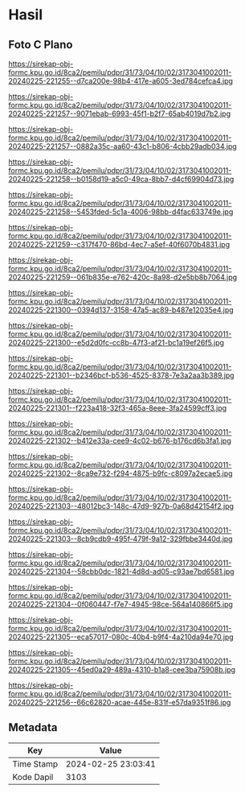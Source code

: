 # Hasil

## Foto C Plano

https://sirekap-obj-formc.kpu.go.id/8ca2/pemilu/pdpr/31/73/04/10/02/3173041002011-20240225-221255--d7ca200e-98b4-417e-a605-3ed784cefca4.jpg

https://sirekap-obj-formc.kpu.go.id/8ca2/pemilu/pdpr/31/73/04/10/02/3173041002011-20240225-221257--9071ebab-6993-45f1-b2f7-65ab4019d7b2.jpg

https://sirekap-obj-formc.kpu.go.id/8ca2/pemilu/pdpr/31/73/04/10/02/3173041002011-20240225-221257--0882a35c-aa60-43c1-b806-4cbb29adb034.jpg

https://sirekap-obj-formc.kpu.go.id/8ca2/pemilu/pdpr/31/73/04/10/02/3173041002011-20240225-221258--b0158d19-a5c0-49ca-8bb7-d4cf69904d73.jpg

https://sirekap-obj-formc.kpu.go.id/8ca2/pemilu/pdpr/31/73/04/10/02/3173041002011-20240225-221258--5453fded-5c1a-4006-98bb-d4fac633749e.jpg

https://sirekap-obj-formc.kpu.go.id/8ca2/pemilu/pdpr/31/73/04/10/02/3173041002011-20240225-221259--c317f470-86bd-4ec7-a5ef-40f6070b4831.jpg

https://sirekap-obj-formc.kpu.go.id/8ca2/pemilu/pdpr/31/73/04/10/02/3173041002011-20240225-221259--061b835e-e762-420c-8a98-d2e5bb8b7064.jpg

https://sirekap-obj-formc.kpu.go.id/8ca2/pemilu/pdpr/31/73/04/10/02/3173041002011-20240225-221300--0394d137-3158-47a5-ac89-b487e12035e4.jpg

https://sirekap-obj-formc.kpu.go.id/8ca2/pemilu/pdpr/31/73/04/10/02/3173041002011-20240225-221300--e5d2d0fc-cc8b-47f3-af21-bc1a19ef26f5.jpg

https://sirekap-obj-formc.kpu.go.id/8ca2/pemilu/pdpr/31/73/04/10/02/3173041002011-20240225-221301--b2346bcf-b536-4525-8378-7e3a2aa3b389.jpg

https://sirekap-obj-formc.kpu.go.id/8ca2/pemilu/pdpr/31/73/04/10/02/3173041002011-20240225-221301--f223a418-32f3-465a-8eee-3fa24599cff3.jpg

https://sirekap-obj-formc.kpu.go.id/8ca2/pemilu/pdpr/31/73/04/10/02/3173041002011-20240225-221302--b412e33a-cee9-4c02-b676-b176cd6b3fa1.jpg

https://sirekap-obj-formc.kpu.go.id/8ca2/pemilu/pdpr/31/73/04/10/02/3173041002011-20240225-221302--8ca9e732-f294-4875-b9fc-c8097a2ecae5.jpg

https://sirekap-obj-formc.kpu.go.id/8ca2/pemilu/pdpr/31/73/04/10/02/3173041002011-20240225-221303--48012bc3-148c-47d9-927b-0a68d42154f2.jpg

https://sirekap-obj-formc.kpu.go.id/8ca2/pemilu/pdpr/31/73/04/10/02/3173041002011-20240225-221303--8cb9cdb9-495f-479f-9a12-329fbbe3440d.jpg

https://sirekap-obj-formc.kpu.go.id/8ca2/pemilu/pdpr/31/73/04/10/02/3173041002011-20240225-221304--58cbb0dc-1821-4d8d-ad05-c93ae7bd6581.jpg

https://sirekap-obj-formc.kpu.go.id/8ca2/pemilu/pdpr/31/73/04/10/02/3173041002011-20240225-221304--0f060447-f7e7-4945-98ce-564a140866f5.jpg

https://sirekap-obj-formc.kpu.go.id/8ca2/pemilu/pdpr/31/73/04/10/02/3173041002011-20240225-221305--eca57017-080c-40b4-b9f4-4a210da94e70.jpg

https://sirekap-obj-formc.kpu.go.id/8ca2/pemilu/pdpr/31/73/04/10/02/3173041002011-20240225-221305--45ed0a29-489a-4310-b1a8-cee3ba75908b.jpg

https://sirekap-obj-formc.kpu.go.id/8ca2/pemilu/pdpr/31/73/04/10/02/3173041002011-20240225-221256--66c62820-acae-445e-831f-e57da9351f86.jpg


## Metadata

| Key        | Value               |
| ---------- | ------------------- |
| Time Stamp | 2024-02-25 23:03:41 |
| Kode Dapil | 3103                |



